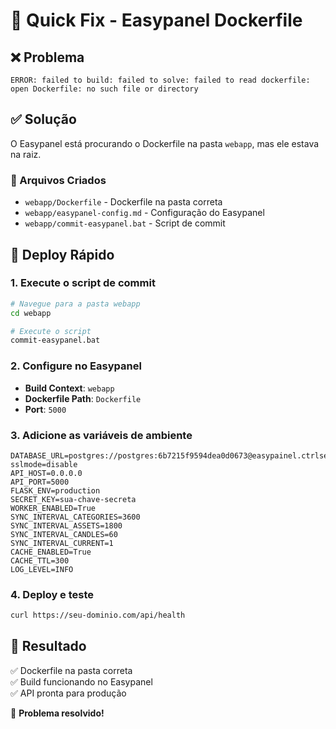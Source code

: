 # 🚀 Quick Fix - Easypanel Dockerfile

## ❌ Problema
```
ERROR: failed to build: failed to solve: failed to read dockerfile: 
open Dockerfile: no such file or directory
```

## ✅ Solução
O Easypanel está procurando o Dockerfile na pasta `webapp`, mas ele estava na raiz.

### 📁 Arquivos Criados
- `webapp/Dockerfile` - Dockerfile na pasta correta
- `webapp/easypanel-config.md` - Configuração do Easypanel
- `webapp/commit-easypanel.bat` - Script de commit

## 🚀 Deploy Rápido

### 1. Execute o script de commit
```bash
# Navegue para a pasta webapp
cd webapp

# Execute o script
commit-easypanel.bat
```

### 2. Configure no Easypanel
- **Build Context**: `webapp`
- **Dockerfile Path**: `Dockerfile`
- **Port**: `5000`

### 3. Adicione as variáveis de ambiente
```env
DATABASE_URL=postgres://postgres:6b7215f9594dea0d0673@easypainel.ctrlser.com:5435/corretora?sslmode=disable
API_HOST=0.0.0.0
API_PORT=5000
FLASK_ENV=production
SECRET_KEY=sua-chave-secreta
WORKER_ENABLED=True
SYNC_INTERVAL_CATEGORIES=3600
SYNC_INTERVAL_ASSETS=1800
SYNC_INTERVAL_CANDLES=60
SYNC_INTERVAL_CURRENT=1
CACHE_ENABLED=True
CACHE_TTL=300
LOG_LEVEL=INFO
```

### 4. Deploy e teste
```bash
curl https://seu-dominio.com/api/health
```

## 🎯 Resultado
✅ Dockerfile na pasta correta  
✅ Build funcionando no Easypanel  
✅ API pronta para produção  

🚀 **Problema resolvido!**
